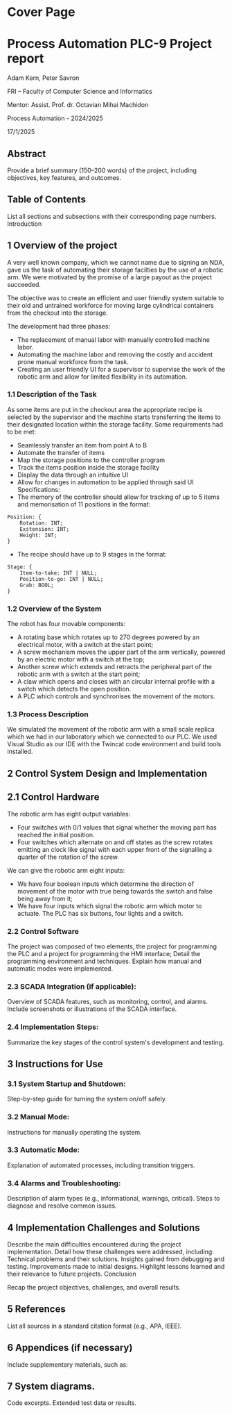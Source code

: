 # Cover Page
# Process Automation PLC-9 Project report
Adam Kern, Peter Savron

FRI – Faculty of Computer Science and Informatics

Mentor: Assist. Prof. dr. Octavian Mihai Machidon

Process Automation - 2024/2025

17/1/2025



## Abstract 

Provide a brief summary (150–200 words) of the project, including objectives, key features, and outcomes.

## Table of Contents

List all sections and subsections with their corresponding page numbers.
Introduction

## 1 Overview of the project
A very well known company, which we cannot name due to signing an NDA, gave us the task of automating their storage facilties by the use of a robotic arm. We were motivated by the promise of a large payout as the project succeeded.

The objective was to create an efficient and user friendly system suitable to their old and untrained workforce for moving large cylindrical containers from the checkout into the storage.

The development had three phases:
* The replacement of manual labor with manually controlled machine labor.
* Automating the machine labor and removing the costly and accident prone manual workforce from the task.
* Creating an user friendly UI for a supervisor to supervise the work of the robotic arm and allow for limited flexibility in its automation.

### 1.1 Description of the Task
As some items are put in the checkout area the appropriate recipe is selected by the supervisor and the machine starts transferring the items to their designated location within the storage facility.
Some requirements had to be met:
* Seamlessly transfer an item from point A to B
* Automate the transfer of items
* Map the storage positions to the controller program
* Track the items position inside the storage facility
* Display the data through an intuitive UI
* Allow for changes in automation to be applied through said UI
Specifications:
* The memory of the controller should allow for tracking of up to 5 items and memorisation of 11 positions in the format: 
```
Position: {
    Rotation: INT;
    Exstension: INT;
    Height: INT;
}
```
* The recipe should have up to 9 stages in the format: 
```
Stage: {
    Item-to-take: INT | NULL;
    Position-to-go: INT | NULL;
    Grab: BOOL;
}
```

### 1.2 Overview of the System
The robot has four movable components:
* A rotating base which rotates up to 270 degrees powered by an electrical motor, with a switch at the start point;
* A screw mechanism moves the upper part of the arm vertically, powered by an electric motor with a switch at the top;
* Another screw which extends and retracts the peripheral part of the robotic arm with a switch at the start point;
* A claw which opens and closes with an circular internal profile with a switch which detects the open position.
* A PLC which controls and synchronises the movement of the motors.
### 1.3 Process Description
We simulated the movement of the robotic arm with a small scale replica which we had in our laboratory which we connected to our PLC.
We used Visual Studio as our IDE with the Twincat code environment and build tools installed.
## 2 Control System Design and Implementation
## 2.1 Control Hardware
The robotic arm has eight output variables:
* Four switches with 0/1 values that signal whether the moving part has reached the initial position.
* Four switches which alternate on and off states as the screw rotates emitting an clock like signal with each upper front of the signalling a quarter of the rotation of the screw.

We can give the robotic arm eight inputs:
* We have four boolean inputs which determine the direction of movement of the motor with true being towards the switch and false being away from it;
* We have four inputs which signal the robotic arm which motor to actuate.
The PLC has six buttons, four lights and a switch.

### 2.2 Control Software
The project was composed of two elements, the project for programming the PLC and a project for programming the HMI interface;
Detail the programming environment and techniques.
Explain how manual and automatic modes were implemented.
### 2.3 SCADA Integration (if applicable):
Overview of SCADA features, such as monitoring, control, and alarms.
Include screenshots or illustrations of the SCADA interface.
### 2.4 Implementation Steps:
Summarize the key stages of the control system's development and testing.

## 3 Instructions for Use

### 3.1 System Startup and Shutdown:
Step-by-step guide for turning the system on/off safely.
### 3.2 Manual Mode:
Instructions for manually operating the system.
### 3.3 Automatic Mode:
Explanation of automated processes, including transition triggers.
### 3.4 Alarms and Troubleshooting:
Description of alarm types (e.g., informational, warnings, critical).
Steps to diagnose and resolve common issues.

## 4 Implementation Challenges and Solutions

Describe the main difficulties encountered during the project implementation.
Detail how these challenges were addressed, including:
Technical problems and their solutions.
Insights gained from debugging and testing.
Improvements made to initial designs.
Highlight lessons learned and their relevance to future projects.
Conclusion

Recap the project objectives, challenges, and overall results.
## 5 References

List all sources in a standard citation format (e.g., APA, IEEE).
## 6 Appendices (if necessary)

Include supplementary materials, such as:
## 7 System diagrams.
Code excerpts.
Extended test data or results.
